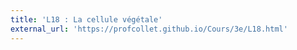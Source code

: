 ```yaml
---
title: 'L18 : La cellule végétale'
external_url: 'https://profcollet.github.io/Cours/3e/L18.html'
---
```


